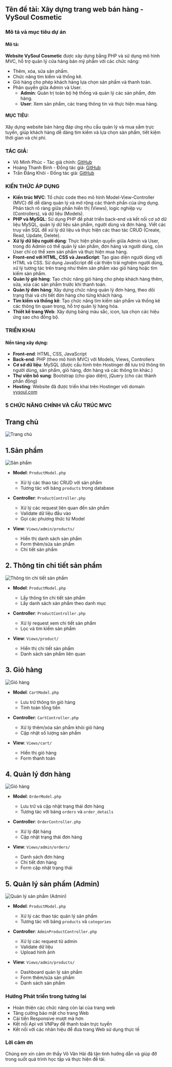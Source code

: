 
## Tên đề tài: Xây dựng trang web bán hàng - VySoul Cosmetic

### Mô tả và mục tiêu dự án

#### Mô tả:
**Website VySoul Cosmetic** được xây dựng bằng PHP và sử dụng mô hình MVC, hỗ trợ quản lý cửa hàng bán mỹ phẩm với các chức năng:
- Thêm, xóa, sửa sản phẩm.
- Chức năng tìm kiếm và thống kê.
- Giỏ hàng cho phép khách hàng lựa chọn sản phẩm và thanh toán.
- Phân quyền giữa Admin và User.
  - **Admin**: Quản trị toàn bộ hệ thống và quản lý các sản phẩm, đơn hàng.
  - **User**: Xem sản phẩm, các trang thông tin và thực hiện mua hàng.

#### MỤC TIÊU:
Xây dựng website bán hàng đáp ứng nhu cầu quản lý và mua sắm trực tuyến, giúp khách hàng dễ dàng tìm kiếm và lựa chọn sản phẩm, tiết kiệm thời gian và chi phí.

### TÁC GIẢ:

- Võ Minh Phúc - Tác giả chính: [GitHub](https://github.com/phuclemon)
- Hoàng Thanh Bình - Đồng tác giả: [GitHub](https://github.com/tbinhueh)
- Trần Đăng Khôi - Đồng tác giả: [GitHub](https://github.com/Trandangkhoihp193)


### KIẾN THỨC ÁP DỤNG

- **Kiến trúc MVC**: Tổ chức code theo mô hình Model-View-Controller (MVC) để dễ dàng quản lý và mở rộng các thành phần của ứng dụng. Phân tách rõ ràng giữa phần hiển thị (Views), logic nghiệp vụ (Controllers), và dữ liệu (Models).
- **PHP và MySQL**: Sử dụng PHP để phát triển back-end và kết nối cơ sở dữ liệu MySQL, quản lý dữ liệu sản phẩm, người dùng và đơn hàng. Viết các truy vấn SQL để xử lý dữ liệu và thực hiện các thao tác CRUD (Create, Read, Update, Delete).
- **Xử lý dữ liệu người dùng**: Thực hiện phân quyền giữa Admin và User, trong đó Admin có thể quản lý sản phẩm, đơn hàng và người dùng, còn User chỉ có thể xem sản phẩm và thực hiện mua hàng.
- **Front-end với HTML, CSS và JavaScript**: Tạo giao diện người dùng với HTML và CSS. Sử dụng JavaScript để cải thiện trải nghiệm người dùng, xử lý tương tác trên trang như thêm sản phẩm vào giỏ hàng hoặc tìm kiếm sản phẩm.
- **Quản lý giỏ hàng**: Tạo chức năng giỏ hàng cho phép khách hàng thêm, sửa, xóa các sản phẩm trước khi thanh toán.
- **Quản lý đơn hàng**: Xây dựng chức năng quản lý đơn hàng, theo dõi trạng thái và chi tiết đơn hàng cho từng khách hàng.
- **Tìm kiếm và thống kê**: Tạo chức năng tìm kiếm sản phẩm và thống kê các thông tin quan trọng, hỗ trợ quản lý hàng hóa.
- **Thiết kế trang Web**: Xây dựng bảng màu sắc, icon, lựa chọn các hiệu ứng sao cho đồng bộ.

### TRIỂN KHAI

#### Nền tảng xây dựng:

- **Front-end**: HTML, CSS, JavaScript
- **Back-end**: PHP (theo mô hình MVC) với Models, Views, Controllers
- **Cơ sở dữ liệu**: MySQL (được cấu hình trên Hostinger để lưu trữ thông tin người dùng, sản phẩm, giỏ hàng, đơn hàng và các thông tin khác.)
- **Thư viện bổ sung**: Bootstrap (cho giao diện), jQuery (cho các thành phần động)
- **Hosting**: Website đã được triển khai trên Hostinger với domain [vysoul.com](https://vysoul.com)


### 5 CHỨC NĂNG CHÍNH VÀ CẤU TRÚC MVC 
## Trang chủ 
![Trang chủ](image_demo/TrangChu.png)

## 1.Sản phẩm
![Sản phẩm](image_demo/SanPham.png)
- **Model**: `ProductModel.php`
  - Xử lý các thao tác CRUD với sản phẩm
  - Tương tác với bảng `products` trong database
  
- **Controller**: `ProductController.php`
  - Xử lý các request liên quan đến sản phẩm
  - Validate dữ liệu đầu vào
  - Gọi các phương thức từ Model
  
- **View**: `Views/admin/products/`
  - Hiển thị danh sách sản phẩm
  - Form thêm/sửa sản phẩm
  - Chi tiết sản phẩm

## 2. Thông tin chi tiết sản phẩm
![Thông tin chi tiết sản phẩm](image_demo/ChiTietSanPham.png)
- **Model**: `ProductModel.php`
  - Lấy thông tin chi tiết sản phẩm
  - Lấy danh sách sản phẩm theo danh mục
  
- **Controller**: `ProductController.php`
  - Xử lý request xem chi tiết sản phẩm
  - Lọc và tìm kiếm sản phẩm
  
- **View**: `Views/product/`
  - Hiển thị chi tiết sản phẩm
  - Danh sách sản phẩm liên quan

## 3. Giỏ hàng
![Giỏ hàng](image_demo/GioHang.png)
- **Model**: `CartModel.php`
  - Lưu trữ thông tin giỏ hàng
  - Tính toán tổng tiền
  
- **Controller**: `CartController.php`
  - Xử lý thêm/xóa sản phẩm khỏi giỏ hàng
  - Cập nhật số lượng sản phẩm
  
- **View**: `Views/cart/`
  - Hiển thị giỏ hàng
  - Form thanh toán

## 4. Quản lý đơn hàng
![Giỏ hàng](image_demo/GioHang.png)
- **Model**: `OrderModel.php`
  - Lưu trữ và cập nhật trạng thái đơn hàng
  - Tương tác với bảng `orders` và `order_details`
  
- **Controller**: `OrderController.php`
  - Xử lý đặt hàng
  - Cập nhật trạng thái đơn hàng
  
- **View**: `Views/admin/orders/`
  - Danh sách đơn hàng
  - Chi tiết đơn hàng
  - Form cập nhật trạng thái

## 5. Quản lý sản phẩm (Admin)
![ Quản lý sản phẩm (Admin)](image_demo/SanPhamAdmin.png)
- **Model**: `ProductModel.php`
  - Xử lý các thao tác quản lý sản phẩm
  - Tương tác với bảng `products` và `categories`
  
- **Controller**: `AdminProductController.php`
  - Xử lý các request từ admin
  - Validate dữ liệu
  - Upload hình ảnh
  
- **View**: `Views/admin/products/`
  - Dashboard quản lý sản phẩm
  - Form thêm/sửa sản phẩm
  - Danh sách sản phẩm

### Hướng Phát triển trong tương lai
- Hoàn thiện các chức năng còn lại của trang web
- Tăng cường bảo mật cho trang Web
- Cải tiến Responsive mượt mà hơn
- Kết nối Api vơi VNPay để thanh toán trực tuyến
- Kết nối với các nhãn hiệu để đưa trang Web sử dụng thực tế

### Lời cảm ơn

Chúng em xin cảm ơn thầy Võ Văn Hải đã tận tình hướng dẫn và giúp đỡ trong suốt quá trình học tập và thực hiện đề tài.
